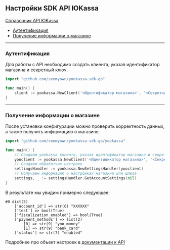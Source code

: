 ## Настройки SDK API ЮKassa

[Справочник API ЮKassa](https://yookassa.ru/developers/api)
* [Аутентификация](#Аутентификация)
* [Получение информации о магазине](#Получение-информации-о-магазине)
---

### Аутентификация

Для работы с API необходимо создать клиента, указав идентификатор магазина и секретный ключ.

```go
import "github.com/seemyown/yookassa-sdk-go"

func main() {
    client := yookassa.NewClient('<Идентификатор магазина>', '<Секретный ключ>')	
}
```

---

### Получение информации о магазине

После установки конфигурации можно проверить корректность данных, а также получить информацию о магазине.

```go
import "github.com/seemyown/yookassa-sdk-go/yookassa"

func main() {
    // Создаем yookassa клиента, указав идентификатор магазина и секретный ключ
    yooclient := yookassa.NewClient('<Идентификатор магазина>', '<Секретный ключ>')
    // Создаем обработчик настроек
    settingsHandler := yookassa.NewSettingsHandler(yooclient)
    // Получаем информацию о настройках магазина или шлюза
    settings, _ := settingsHandler.GetAccountSettings(nil)
}
```
В результате мы увидим примерно следующее:
```
#0 dict(5) 
    ['account_id'] => str(6) "XXXXXX"
    ['test'] => bool(True) 
    ['fiscalization_enabled'] => bool(True) 
    ['payment_methods'] => list(2) 
        [0] => str(9) "yoo_money"
        [1] => str(9) "bank_card"
    ['status'] => str(7) "enabled"
```
Подробнее про объект настроек в [документации к API](https://yookassa.ru/developers/api#me_object)
